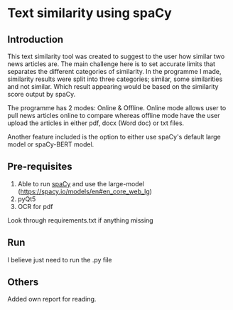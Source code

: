 # Text similarity using spaCy

## Introduction
This text similarity tool was created to suggest to the user how similar two news articles are. The main challenge here is to set accurate limits that separates the different categories of similarity. In the programme I made, similarity results were split into three categories; similar, some similarities and not similar. Which result appearing would be based on the similarity score output by spaCy.

The programme has 2 modes: Online & Offline. 
Online mode allows user to pull news articles online to compare whereas offline mode have the user upload the articles in either pdf, docx (Word doc) or txt files.

Another feature included is the option to either use spaCy's default large model or spaCy-BERT model.

## Pre-requisites
1) Able to run [spaCy](https://spacy.io/) and use the large-model (https://spacy.io/models/en#en_core_web_lg)
2) pyQt5
3) OCR for pdf

Look through requirements.txt if anything missing


## Run
I believe just need to run the .py file

## Others
Added own report for reading.
